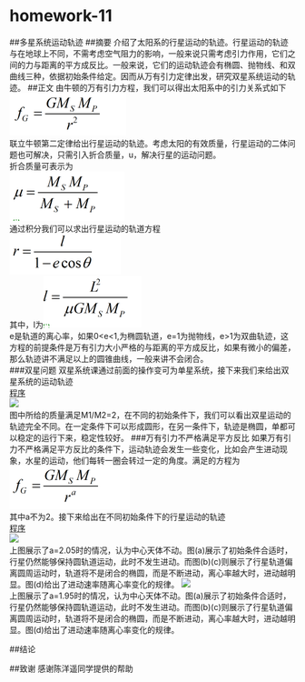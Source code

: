 # homework-11
##多星系统运动轨迹 
##摘要
介绍了太阳系的行星运动的轨迹。行星运动的轨迹与在地球上不同，不需考虑空气阻力的影响，一般来说只需考虑引力作用，它们之间的力与距离的平方成反比。一般来说，它们的运动轨迹会有椭圆、抛物线、和双曲线三种，依据初始条件给定。因而从万有引力定律出发，研究双星系统运动的轨迹。
##正文
由牛顿的万有引力方程，我们可以得出太阳系中的引力关系式如下  
![](https://github.com/Wangzhengwhu/homework-11/blob/master/%E5%85%AC%E5%BC%8F1.png)  
联立牛顿第二定律给出行星运动的轨迹。考虑太阳的有效质量，行星运动的二体问题也可解决，只需引入折合质量，u，解决行星的运动问题。  
折合质量可表示为  
![](https://github.com/Wangzhengwhu/homework-11/blob/master/%E5%85%AC%E5%BC%8F2.png)  
通过积分我们可以求出行星运动的轨道方程  
![](https://github.com/Wangzhengwhu/homework-11/blob/master/%E5%85%AC%E5%BC%8F3.png)  
其中，l为![](https://github.com/Wangzhengwhu/homework-11/blob/master/%E5%85%AC%E5%BC%8F4.png)  
e是轨道的离心率，如果0<e<1,为椭圆轨道，e=1为抛物线，e>1为双曲轨迹，这方程的前提条件是万有引力大小严格的与距离的平方成反比，如果有微小的偏差，那么轨迹讲不满足以上的圆锥曲线，一般来讲不会闭合。  
###双星问题
双星系统课通过前面的操作变可为单星系统，接下来我们来给出双星系统的运动轨迹   
[程序](https://github.com/Wangzhengwhu/homework-11/blob/master/1.py)  
![](https://github.com/Wangzhengwhu/homework-11/blob/master/%E5%9B%BE1.png)  
图中所给的质量满足M1/M2=2，在不同的初始条件下，我们可以看出双星运动的轨迹完全不同。在一定条件下可以形成圆形，在另一条件下，轨迹是椭圆，单都可以稳定的运行下来，稳定性较好。
###万有引力不严格满足平方反比
如果万有引力不严格满足平方反比的条件下，运动轨迹会发生一些变化，比如会产生进动现象，水星的运动，他们每转一圈会转过一定的角度。满足的方程为  
![](https://github.com/Wangzhengwhu/homework-11/blob/master/%E5%85%AC%E5%BC%8F5.png)  
其中a不为2。接下来给出在不同初始条件下的行星运动的轨迹  
[程序](https://github.com/Wangzhengwhu/homework-11/blob/master/2.py)  
![](https://github.com/Wangzhengwhu/homework-11/blob/master/%E5%9B%BE2.png)  
上图展示了a=2.05时的情况，认为中心天体不动。图(a)展示了初始条件合适时，行星仍然能够保持圆轨道运动，此时不发生进动。而图(b)(c)则展示了行星轨道偏离圆周运动时，轨道将不是闭合的椭圆，而是不断进动，离心率越大时，进动越明显。图(d)给出了进动速率随离心率变化的规律。
![](https://github.com/Wangzhengwhu/homework-11/blob/master/%E5%9B%BE3.png)  
上图展示了a=1.95时的情况，认为中心天体不动。图(a)展示了初始条件合适时，行星仍然能够保持圆轨道运动，此时不发生进动。而图(b)(c)则展示了行星轨道偏离圆周运动时，轨道将不是闭合的椭圆，而是不断进动，离心率越大时，进动越明显。图(d)给出了进动速率随离心率变化的规律。

##结论 

##致谢
感谢陈洋遥同学提供的帮助

